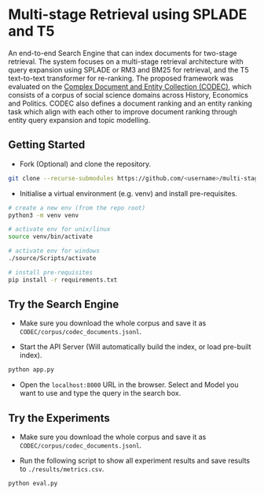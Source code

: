 # Multi-stage Retrieval using SPLADE and T5

An end-to-end Search Engine that can index documents for two-stage retrieval. The system focuses on a multi-stage retrieval architecture with query expansion using SPLADE or RM3 and BM25 for retrieval, and the T5 text-to-text transformer for re-ranking. The proposed framework was evaluated on the [Complex Document and Entity Collection (CODEC)](https://github.com/grill-lab/CODEC), which consists of a corpus of social science domains across History, Economics and Politics. CODEC also defines a document ranking and an entity ranking task which align with each other to improve document ranking through entity query expansion and topic modelling.

## Getting Started

- Fork (Optional) and clone the repository.

```bash
git clone --recurse-submodules https://github.com/<username>/multi-stage-retrieval-using-splade-and-t5
```

- Initialise a virtual environment (e.g. venv) and install pre-requisites.

```bash
# create a new env (from the repo root)
python3 -m venv venv

# activate env for unix/linux
source venv/bin/activate    

# activate env for windows
./source/Scripts/activate

# install pre-requisites
pip install -r requirements.txt
```

## Try the Search Engine

- Make sure you download the whole corpus and save it as `CODEC/corpus/codec_documents.jsonl`.

- Start the API Server (Will automatically build the index, or load pre-built index).

```bash
python app.py
```

- Open the `localhost:8000` URL in the browser. Select and Model you want to use and type the query in the search box.

## Try the Experiments

- Make sure you download the whole corpus and save it as `CODEC/corpus/codec_documents.jsonl`.

- Run the following script to show all experiment results and save results to `./results/metrics.csv`.

```bash
python eval.py
```
